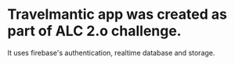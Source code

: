 # Travelmantic app was created as part of ALC 2.o challenge. 
It uses firebase's authentication, realtime database and storage.
